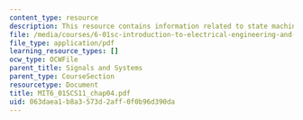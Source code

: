 ```yaml
---
content_type: resource
description: This resource contains information related to state machines.
file: /media/courses/6-01sc-introduction-to-electrical-engineering-and-computer-science-i-spring-2011/063daea1b8a3573d2aff0f0b96d390da_MIT6_01SCS11_chap04.pdf
file_type: application/pdf
learning_resource_types: []
ocw_type: OCWFile
parent_title: Signals and Systems
parent_type: CourseSection
resourcetype: Document
title: MIT6_01SCS11_chap04.pdf
uid: 063daea1-b8a3-573d-2aff-0f0b96d390da
---
```

